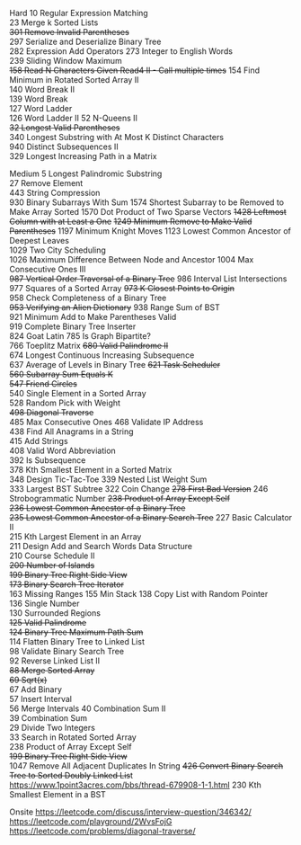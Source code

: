 Hard
10        Regular Expression Matching   
23        Merge k Sorted Lists   
~~301        Remove Invalid Parentheses~~  
297        Serialize and Deserialize Binary Tree  
282        Expression Add Operators
273        Integer to English Words   
239        Sliding Window Maximum   
~~158        Read N Characters Given Read4 II - Call multiple times~~
154        Find Minimum in Rotated Sorted Array II   
140        Word Break II   
139        Word Break   
127        Word Ladder   
126        Word Ladder II
52        N-Queens II   
~~32        Longest Valid Parentheses~~   
340        Longest Substring with At Most K Distinct Characters   
940        Distinct Subsequences II   
329        Longest Increasing Path in a Matrix   

Medium
5        Longest Palindromic Substring   
27        Remove Element   
443        String Compression  
930        Binary Subarrays With Sum
1574        Shortest Subarray to be Removed to Make Array Sorted
1570        Dot Product of Two Sparse Vectors
~~1428        Leftmost Column with at Least a One~~
~~1249        Minimum Remove to Make Valid Parentheses~~
1197        Minimum Knight Moves
1123        Lowest Common Ancestor of Deepest Leaves  
1029        Two City Scheduling   
1026        Maximum Difference Between Node and Ancestor
1004        Max Consecutive Ones III  
~~987        Vertical Order Traversal of a Binary Tree~~
986        Interval List Intersections
977        Squares of a Sorted Array
~~973        K Closest Points to Origin~~   
958        Check Completeness of a Binary Tree  
~~953        Verifying an Alien Dictionary~~
938        Range Sum of BST   
921        Minimum Add to Make Parentheses Valid   
919        Complete Binary Tree Inserter   
824        Goat Latin
785        Is Graph Bipartite?   
766        Toeplitz Matrix
~~680        Valid Palindrome II~~   
674        Longest Continuous Increasing Subsequence  
637        Average of Levels in Binary Tree
~~621        Task Scheduler~~   
~~560        Subarray Sum Equals K~~   
~~547        Friend Circles~~   
540        Single Element in a Sorted Array   
528        Random Pick with Weight   
~~498        Diagonal Traverse~~   
485        Max Consecutive Ones
468        Validate IP Address   
438        Find All Anagrams in a String   
415        Add Strings   
408        Valid Word Abbreviation   
392        Is Subsequence   
378        Kth Smallest Element in a Sorted Matrix   
348        Design Tic-Tac-Toe
339        Nested List Weight Sum  
333        Largest BST Subtree
322        Coin Change
~~278        First Bad Version~~
246        Strobogrammatic Number
~~238        Product of Array Except Self~~   
~~236        Lowest Common Ancestor of a Binary Tree~~   
~~235        Lowest Common Ancestor of a Binary Search Tree~~
227        Basic Calculator II   
215        Kth Largest Element in an Array   
211        Design Add and Search Words Data Structure  
210        Course Schedule II   
~~200        Number of Islands~~   
~~199        Binary Tree Right Side View~~   
~~173        Binary Search Tree Iterator~~   
163        Missing Ranges
155        Min Stack
138        Copy List with Random Pointer   
136        Single Number   
130        Surrounded Regions   
~~125        Valid Palindrome~~   
~~124        Binary Tree Maximum Path Sum~~   
114        Flatten Binary Tree to Linked List   
98        Validate Binary Search Tree   
92        Reverse Linked List II   
~~88        Merge Sorted Array~~   
~~69        Sqrt(x)~~   
67        Add Binary   
57        Insert Interval  
56        Merge Intervals
40        Combination Sum II   
39        Combination Sum   
29        Divide Two Integers   
33        Search in Rotated Sorted Array   
238        Product of Array Except Self   
~~199        Binary Tree Right Side View~~   
1047        Remove All Adjacent Duplicates In String
~~426        Convert Binary Search Tree to Sorted Doubly Linked Lis~~t   
https://www.1point3acres.com/bbs/thread-679908-1-1.html
230        Kth Smallest Element in a BST   


Onsite
https://leetcode.com/discuss/interview-question/346342/
https://leetcode.com/playground/2WvsFojG
https://leetcode.com/problems/diagonal-traverse/
<!--stackedit_data:
eyJoaXN0b3J5IjpbMTM2NjcyMDEzOCwtMTgyMjQ2NzMxOCwxMD
kwNDY2MDU4LDMzNDc5NTYyLDE3NjgyNTE2NTgsMjAyMzEwMTIy
LDE4NTM4OTMyNTldfQ==
-->